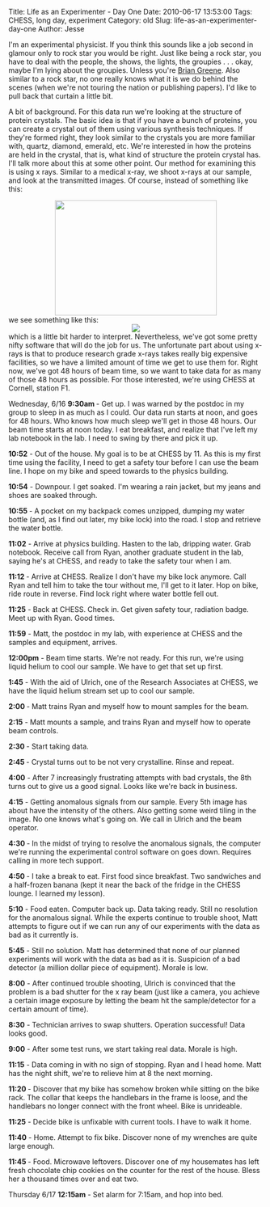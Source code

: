 Title: Life as an Experimenter - Day One
Date: 2010-06-17 13:53:00
Tags: CHESS, long day, experiment
Category: old
Slug: life-as-an-experimenter-day-one
Author: Jesse

I'm an experimental physicist.  If you think this sounds like a job second in glamour only to rock star you would be right.  Just like being a rock star, you have to deal with the people, the shows, the lights, the groupies . . . okay, maybe I'm lying about the groupies.  Unless you're <a href="http://groups.myspace.com/index.cfm?fuseaction=groups.groupprofile&amp;groupID=103575126">Brian Greene</a>.  Also similar to a rock star, no one really knows what it is we do behind the scenes (when we're not touring the nation or publishing papers).  I'd like to pull back that curtain a little bit.

<a name='more'></a>A bit of background.  For this data run we're looking at the structure of protein crystals.  The basic idea is that if you have a bunch of proteins, you can create a crystal out of them using various synthesis techniques.  If they're formed right, they look similar to the crystals you are more familiar with, quartz, diamond, emerald, etc.  We're interested in how the proteins are held in the crystal, that is, what kind of structure the protein crystal has.  I'll talk more about this at some other point.  Our method for examining this is using x rays.  Similar to a medical x-ray, we shoot x-rays at our sample, and look at the transmitted images.  Of course, instead of something like this:
<div class="separator" style="clear: both; text-align: center;"><a href="http://2.bp.blogspot.com/_SYZpxZOlcb0/TBpWZFChfhI/AAAAAAAAABs/Cp-4Rf5ca5Y/s1600/X-ray-hands.jpg" imageanchor="1" style="margin-left: 1em; margin-right: 1em;"><img border="0" height="228" src="http://2.bp.blogspot.com/_SYZpxZOlcb0/TBpWZFChfhI/AAAAAAAAABs/Cp-4Rf5ca5Y/s320/X-ray-hands.jpg" width="320" /></a></div>we see something like this:
<div class="separator" style="clear: both; text-align: center;"><a href="http://3.bp.blogspot.com/_SYZpxZOlcb0/TBpWqG2OqLI/AAAAAAAAAB0/SncRJvsz1Uk/s1600/20071104200851!X-ray_diffraction_pattern_3clpro.jpg" imageanchor="1" style="margin-left: 1em; margin-right: 1em;"><img border="0" src="http://3.bp.blogspot.com/_SYZpxZOlcb0/TBpWqG2OqLI/AAAAAAAAAB0/SncRJvsz1Uk/s320/20071104200851!X-ray_diffraction_pattern_3clpro.jpg" /></a></div>which is a little bit harder to interpret.  Nevertheless, we've got some pretty nifty software that will do the job for us.  The unfortunate part about using x-rays is that to produce research grade x-rays takes really big expensive facilities, so we have a limited amount of time we get to use them for.  Right now, we've got 48 hours of beam time, so we want to take data for as many of those 48 hours as possible.  For those interested, we're using CHESS at Cornell, station F1.


Wednesday, 6/16
<b>9:30am </b>- Get up.  I was warned by the postdoc in my group to sleep in as much as I could.  Our data run starts at noon, and goes for 48 hours.  Who knows how much sleep we'll get in those 48 hours.  Our beam time starts at noon today.  I eat breakfast, and realize that I've left my lab notebook in the lab.  I need to swing by there and pick it up.

<b>10:52</b> - Out of the house.  My goal is to be at CHESS by 11.  As this is my first time using the facility,  I need to get a safety tour before I can use the beam line.  I hope on my bike and speed towards to the physics building.

<b>10:54</b> - Downpour.  I get soaked.  I'm wearing a rain jacket, but my jeans and shoes are soaked through.

<b>10:55 </b>- A pocket on my backpack comes unzipped, dumping my water bottle (and, as I find out later, my bike lock) into the road.  I stop and retrieve the water bottle.

<b>11:02</b> - Arrive at physics building.  Hasten to the lab, dripping water.  Grab notebook.  Receive call from Ryan, another graduate student in the lab, saying he's at CHESS, and ready to take the safety tour when I am.

<b>11:12 </b> - Arrive at CHESS.  Realize I don't have my bike lock anymore.  Call Ryan and tell him to take the tour without me, I'll get to it later.  Hop on bike, ride route in reverse.  Find lock right where water bottle fell out.

<b>11:25</b> - Back at CHESS.  Check in.  Get given safety tour, radiation badge.  Meet up with Ryan.  Good times.

<b>11:59</b> - Matt, the postdoc in my lab, with experience at CHESS and the samples and equipment, arrives.

<b>12:00pm</b> - Beam time starts.  We're not ready.  For this run, we're using liquid helium to cool our sample.  We have to get that set up first.

<b>1:45</b> - With the aid of Ulrich, one of the Research Associates at CHESS, we have the liquid helium stream set up to cool our sample.

<b>2:00 </b>- Matt trains Ryan and myself how to mount samples for the beam.

<b>2:15</b> - Matt mounts a sample, and trains Ryan and myself how to operate beam controls.

<b>2:30 </b>- Start taking data.

<b>2:45 </b>- Crystal turns out to be not very crystalline.  Rinse and repeat.

<b>4:00</b> - After 7 increasingly frustrating attempts with bad crystals, the 8th turns out to give us a good signal.  Looks like we're back in business.

<b>4:15</b> - Getting anomalous signals from our sample.  Every 5th image has about have the intensity of the others.  Also getting some weird tiling in the image.  No one knows what's going on.  We call in Ulrich and the beam operator.

<b>4:30 </b>- In the midst of trying to resolve the anomalous signals, the computer we're running the experimental control software on goes down.  Requires calling in more tech support.

<b>4:50 </b>- I take a break to eat.  First food since breakfast.  Two sandwiches and a half-frozen banana (kept it near the back of the fridge in the CHESS lounge.  I learned my lesson).

<b>5:10</b> - Food eaten.  Computer back up.  Data taking ready.  Still no resolution for the anomalous signal.  While the experts continue to trouble shoot, Matt attempts to figure out if we can run any of our experiments with the data as bad as it currently is.

<b>5:45</b> - Still no solution.  Matt has determined that none of our planned experiments will work with the data as bad as it is.  Suspicion of a bad detector (a million dollar piece of equipment).  Morale is low.

<b>8:00</b> - After continued trouble shooting, Ulrich is convinced that the problem is a bad shutter for the x ray beam (just like a camera, you achieve a certain image exposure by letting the beam hit the sample/detector for a certain amount of time).

<b>8:30</b> - Technician arrives to swap shutters.  Operation successful!  Data looks good.

<b>9:00</b> - After some test runs, we start taking real data.  Morale is high.

<b>11:15</b> - Data coming in with no sign of stopping.  Ryan and I head home.  Matt has the night shift, we're to relieve him at 8 the next morning.

<b>11:20 </b>- Discover that my bike has somehow broken while sitting on the bike rack.  The collar that keeps the handlebars in the frame is loose, and the handlebars no longer connect with the front wheel.  Bike is unrideable.

<b>11:25</b> - Decide bike is unfixable with current tools.  I have to walk it home.

<b>11:40</b> - Home.  Attempt to fix bike. Discover none of my wrenches are quite large enough.

<b>11:45 </b>- Food.  Microwave leftovers.  Discover one of my housemates has left fresh chocolate chip cookies on the counter for the rest of the house.  Bless her a thousand times over and eat two.

<b>
</b>
Thursday 6/17
<b>12:15am</b> - Set alarm for 7:15am, and hop into bed.
